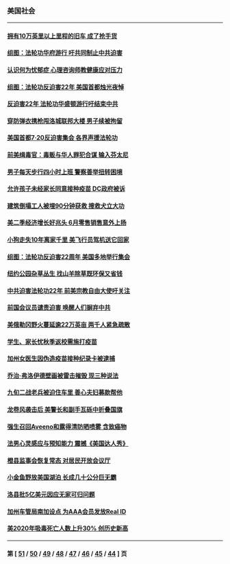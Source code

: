 ### 美国社会
---
#### [拥有10万英里以上里程的旧车 成了抢手货](../../pages/ncid1078160/n13095786.md) 
#### [组图：法轮功华府游行 吁共同制止中共迫害](../../pages/ncid1078160/n13095049.md) 
#### [认识何为忧郁症 心理咨询师教健康应对压力](../../pages/ncid1078160/n13094861.md) 
#### [组图：法轮功反迫害22年 美国首都烛光夜悼](../../pages/ncid1078160/n13094603.md) 
#### [反迫害22年 法轮功华盛顿游行吁结束中共](../../pages/ncid1078160/n13094283.md) 
#### [穿防弹衣携枪闯洛城联邦大楼 男子续被拘留](../../pages/ncid1078160/n13094644.md) 
#### [美国首都7·20反迫害集会 各界声援法轮功](../../pages/ncid1078160/n13093900.md) 
#### [前美缉毒官：毒贩与华人罪犯合谋 输入芬太尼](../../pages/ncid1078160/n13094090.md) 
#### [男子每天步行四小时上班 警察善举扭转困境](../../pages/ncid1078160/n13093053.md) 
#### [允许孩子未经家长同意接种疫苗 DC政府被诉](../../pages/ncid1078160/n13093886.md) 
#### [建筑倒塌工人被埋90分钟获救 搜救犬立大功](../../pages/ncid1078160/n13093029.md) 
#### [美二季经济增长好兆头 6月零售销售意外上扬](../../pages/ncid1078160/n13093711.md) 
#### [小狗走失10年离家千里 美飞行员驾机送它回家](../../pages/ncid1078160/n13092923.md) 
#### [组图：法轮功反迫害22周年 美国多地举行集会](../../pages/ncid1078160/n13092945.md) 
#### [纽约公园杂草丛生 找山羊除草既环保又省钱](../../pages/ncid1078160/n13092697.md) 
#### [中共迫害法轮功22年 前美宗教自由大使吁关注](../../pages/ncid1078160/n13092202.md) 
#### [前国会议员谴责迫害 唤醒人们摒弃中共](../../pages/ncid1078160/n13092230.md) 
#### [美俄勒冈野火蔓延逾22万英亩 两千人紧急疏散](../../pages/ncid1078160/n13092359.md) 
#### [学生、家长忧秋季返校需施打疫苗](../../pages/ncid1078160/n13092265.md) 
#### [加州女医生因伪造疫苗接种纪录卡被逮捕](../../pages/ncid1078160/n13091997.md) 
#### [乔治‧弗洛伊德壁画被雷击摧毁 现三种说法](../../pages/ncid1078160/n13091488.md) 
#### [九旬二战老兵被迫住车里 善心夫妇募款帮他](../../pages/ncid1078160/n13091051.md) 
#### [龙卷风袭击后 美警长和副手瓦砾中折叠国旗](../../pages/ncid1078160/n13090936.md) 
#### [强生召回Aveeno和露得清防晒喷雾 含致癌物](../../pages/ncid1078160/n13091059.md) 
#### [法男心灵感应与预知能力 震撼《美国达人秀》](../../pages/ncid1078160/n13090127.md) 
#### [橙县监事会恢复常态 对居民开放会议厅](../../pages/ncid1078160/n13090060.md) 
#### [小金鱼野放美国湖泊 长成几十公分巨无霸](../../pages/ncid1078160/n13089939.md) 
#### [洛县批5亿美元因应无家可归问题](../../pages/ncid1078160/n13089590.md) 
#### [加州车管局南加设点 为AAA会员发放Real ID](../../pages/ncid1078160/n13089417.md) 
#### [美2020年吸毒死亡人数上升30% 创历史新高](../../pages/ncid1078160/n13089184.md) 

---
#### 第 [ [51](./51.md) / [50](./50.md) / [49](./49.md) / [48](./48.md) / [47](./47.md) / [46](./46.md) / [45](./45.md) / [44](./44.md) ] 页
